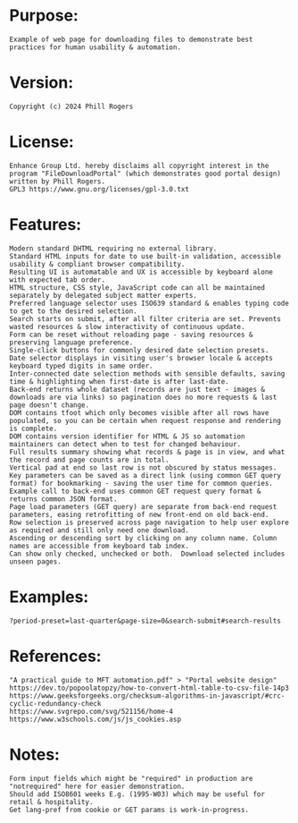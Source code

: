 # Purpose:
	Example of web page for downloading files to demonstrate best practices for human usability & automation.
# Version:
	Copyright (c) 2024 Phill Rogers
# License:
	Enhance Group Ltd. hereby disclaims all copyright interest in the program "FileDownloadPortal" (which demonstrates good portal design) written by Phill Rogers.
	GPL3 https://www.gnu.org/licenses/gpl-3.0.txt
# Features:
	Modern standard DHTML requiring no external library.
	Standard HTML inputs for date to use built-in validation, accessible usability & compliant browser compatibility.
	Resulting UI is automatable and UX is accessible by keyboard alone with expected tab order.
	HTML structure, CSS style, JavaScript code can all be maintained separately by delegated subject matter experts.
	Preferred language selector uses ISO639 standard & enables typing code to get to the desired selection.
	Search starts on submit, after all filter criteria are set. Prevents wasted resources & slow interactivity of continuous update.
	Form can be reset without reloading page - saving resources & preserving language preference.
	Single-click buttons for commonly desired date selection presets.
	Date selector displays in visiting user's browser locale & accepts keyboard typed digits in same order.
	Inter-connected date selection methods with sensible defaults, saving time & highlighting when first-date is after last-date.
	Back-end returns whole dataset (records are just text - images & downloads are via links) so pagination does no more requests & last page doesn't change.
	DOM contains tfoot which only becomes visible after all rows have populated, so you can be certain when request response and rendering is complete.
	DOM contains version identifier for HTML & JS so automation maintainers can detect when to test for changed behaviour.
	Full results summary showing what records & page is in view, and what the record and page counts are in total.
	Vertical pad at end so last row is not obscured by status messages.
	Key parameters can be saved as a direct link (using common GET query format) for bookmarking - saving the user time for common queries.
	Example call to back-end uses common GET request query format & returns common JSON format.
	Page load parameters (GET query) are separate from back-end request parameters, easing retrofitting of new front-end on old back-end.
	Row selection is preserved across page navigation to help user explore as required and still only need one download.
	Ascending or descending sort by clicking on any column name. Column names are accessible from keyboard tab index.
	Can show only checked, unchecked or both.  Download selected includes unseen pages.
# Examples:
	?period-preset=last-quarter&page-size=0&search-submit#search-results
# References:
	"A practical guide to MFT automation.pdf" > "Portal website design"
	https://dev.to/popoolatopzy/how-to-convert-html-table-to-csv-file-14p3
	https://www.geeksforgeeks.org/checksum-algorithms-in-javascript/#crc-cyclic-redundancy-check
	https://www.svgrepo.com/svg/521156/home-4
	https://www.w3schools.com/js/js_cookies.asp
# Notes:
	Form input fields which might be "required" in production are "notrequired" here for easier demonstration.
	Should add ISO8601 weeks E.g. (1995-W03) which may be useful for retail & hospitality.
	Get lang-pref from cookie or GET params is work-in-progress.
